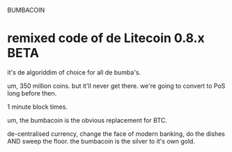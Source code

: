 BUMBACOIN

remixed code of de Litecoin 0.8.x BETA
====================

it's de algoriddim of choice for all de bumba's.

um,
350 million coins. but it'll never get there.
we're going to convert to PoS long before then.

1 minute block times.

um,
the bumbacoin is the obvious replacement for BTC.

de-centralised currency, change the face of modern banking, do the dishes AND sweep the floor.
the bumbacoin is the silver to it's own gold.